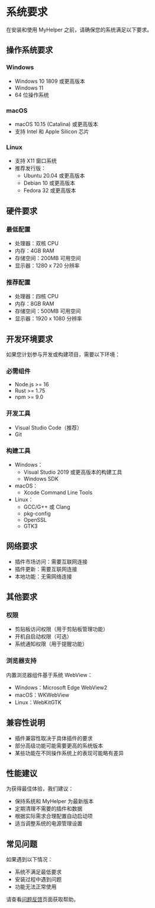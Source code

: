 # 系统要求

在安装和使用 MyHelper 之前，请确保您的系统满足以下要求。

## 操作系统要求

### Windows
- Windows 10 1809 或更高版本
- Windows 11
- 64 位操作系统

### macOS
- macOS 10.15 (Catalina) 或更高版本
- 支持 Intel 和 Apple Silicon 芯片

### Linux
- 支持 X11 窗口系统
- 推荐发行版：
  - Ubuntu 20.04 或更高版本
  - Debian 10 或更高版本
  - Fedora 32 或更高版本

## 硬件要求

### 最低配置
- 处理器：双核 CPU
- 内存：4GB RAM
- 存储空间：200MB 可用空间
- 显示器：1280 x 720 分辨率

### 推荐配置
- 处理器：四核 CPU
- 内存：8GB RAM
- 存储空间：500MB 可用空间
- 显示器：1920 x 1080 分辨率

## 开发环境要求

如果您计划参与开发或构建项目，需要以下环境：

### 必需组件
- Node.js >= 16
- Rust >= 1.75
- npm >= 9.0

### 开发工具
- Visual Studio Code（推荐）
- Git

### 构建工具
- Windows：
  - Visual Studio 2019 或更高版本的构建工具
  - Windows SDK
- macOS：
  - Xcode Command Line Tools
- Linux：
  - GCC/G++ 或 Clang
  - pkg-config
  - OpenSSL
  - GTK3

## 网络要求

- 插件市场访问：需要互联网连接
- 插件更新：需要互联网连接
- 本地功能：无需网络连接

## 其他要求

### 权限
- 剪贴板访问权限（用于剪贴板管理功能）
- 开机自启动权限（可选）
- 系统通知权限（用于提醒功能）

### 浏览器支持
内置浏览器组件基于系统 WebView：
- Windows：Microsoft Edge WebView2
- macOS：WKWebView
- Linux：WebKitGTK

## 兼容性说明

- 插件兼容性取决于具体插件的要求
- 部分高级功能可能需要更高的系统版本
- 某些功能在不同操作系统上的表现可能略有差异

## 性能建议

为获得最佳体验，我们建议：
- 保持系统和 MyHelper 为最新版本
- 定期清理不需要的插件和数据
- 根据实际需求合理配置自动启动项
- 适当调整系统的电源管理设置

## 常见问题

如果遇到以下情况：
- 系统不满足最低要求
- 安装过程中遇到问题
- 功能无法正常使用

请查看[问题反馈](/community/issues)页面获取帮助。 